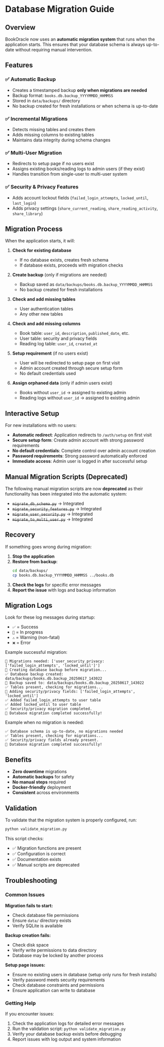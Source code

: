 # Database Migration Guide

## Overview

BookOracle now uses an **automatic migration system** that runs when the application starts. This ensures that your database schema is always up-to-date without requiring manual intervention.

## Features

### ✅ Automatic Backup
- Creates a timestamped backup **only when migrations are needed**
- Backup format: `books.db.backup_YYYYMMDD_HHMMSS`
- Stored in `data/backups/` directory
- No backup created for fresh installations or when schema is up-to-date

### ✅ Incremental Migrations
- Detects missing tables and creates them
- Adds missing columns to existing tables
- Maintains data integrity during schema changes

### ✅ Multi-User Migration
- Redirects to setup page if no users exist 
- Assigns existing books/reading logs to admin users (if they exist)
- Handles transition from single-user to multi-user system

### ✅ Security & Privacy Features
- Adds account lockout fields (`failed_login_attempts`, `locked_until`, `last_login`)
- Adds privacy settings (`share_current_reading`, `share_reading_activity`, `share_library`)

## Migration Process

When the application starts, it will:

1. **Check for existing database**
   - If no database exists, creates fresh schema
   - If database exists, proceeds with migration checks

2. **Create backup** (only if migrations are needed)
   - Backup saved as `data/backups/books.db.backup_YYYYMMDD_HHMMSS`
   - No backup created for fresh installations

3. **Check and add missing tables**
   - User authentication tables
   - Any other new tables

4. **Check and add missing columns**
   - Book table: `user_id`, `description`, `published_date`, etc.
   - User table: security and privacy fields
   - Reading log table: `user_id`, `created_at`

5. **Setup requirement** (if no users exist)
   - User will be redirected to setup page on first visit
   - Admin account created through secure setup form
   - No default credentials used

6. **Assign orphaned data** (only if admin users exist)
   - Books without `user_id` → assigned to existing admin
   - Reading logs without `user_id` → assigned to existing admin

## Interactive Setup

For new installations with no users:

- **Automatic redirect**: Application redirects to `/auth/setup` on first visit
- **Secure setup form**: Create admin account with strong password requirements
- **No default credentials**: Complete control over admin account creation
- **Password requirements**: Strong password automatically enforced
- **Immediate access**: Admin user is logged in after successful setup

## Manual Migration Scripts (Deprecated)

The following manual migration scripts are now **deprecated** as their functionality has been integrated into the automatic system:

- ~~`migrate_db_schema.py`~~ → Integrated
- ~~`migrate_security_features.py`~~ → Integrated  
- ~~`migrate_user_security.py`~~ → Integrated
- ~~`migrate_to_multi_user.py`~~ → Integrated

## Recovery

If something goes wrong during migration:

1. **Stop the application**
2. **Restore from backup**:
   ```bash
   cd data/backups/
   cp books.db.backup_YYYYMMDD_HHMMSS ../books.db
   ```
3. **Check the logs** for specific error messages
4. **Report the issue** with logs and backup information

## Migration Logs

Look for these log messages during startup:

- `✅` = Success
- `🔄` = In progress
- `⚠️` = Warning (non-fatal)
- `❌` = Error

Example successful migration:
```
🔄 Migrations needed: ['user_security_privacy: ['failed_login_attempts', 'locked_until']']
🔄 Creating database backup before migration...
✅ Database backup created: data/backups/books.db.backup_20250617_143022
📁 Backup saved to: data/backups/books.db.backup_20250617_143022
✅ Tables present, checking for migrations...
🔄 Adding security/privacy fields: ['failed_login_attempts', 'locked_until']
✅ Added failed_login_attempts to user table
✅ Added locked_until to user table
✅ Security/privacy migration completed.
🎉 Database migration completed successfully!
```

Example when no migration is needed:
```
✅ Database schema is up-to-date, no migrations needed
✅ Tables present, checking for migrations...
✅ Security/privacy fields already present.
🎉 Database migration completed successfully!
```

## Benefits

- **Zero downtime** migrations
- **Automatic backups** for safety
- **No manual steps** required
- **Docker-friendly** deployment
- **Consistent** across environments

## Validation

To validate that the migration system is properly configured, run:

```bash
python validate_migration.py
```

This script checks:
- ✅ Migration functions are present
- ✅ Configuration is correct
- ✅ Documentation exists
- ✅ Manual scripts are deprecated

## Troubleshooting

### Common Issues

**Migration fails to start:**
- Check database file permissions
- Ensure `data/` directory exists
- Verify SQLite is available

**Backup creation fails:**
- Check disk space
- Verify write permissions to data directory
- Database may be locked by another process

**Setup page issues:**
- Ensure no existing users in database (setup only runs for fresh installs)
- Verify password meets security requirements  
- Check database constraints and permissions
- Ensure application can write to database

### Getting Help

If you encounter issues:

1. Check the application logs for detailed error messages
2. Run the validation script: `python validate_migration.py`
3. Verify your database backup exists before debugging
4. Report issues with log output and system information
